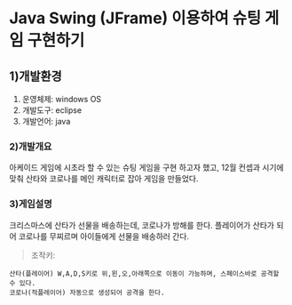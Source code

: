 # **Java Swing (JFrame) 이용하여 슈팅 게임 구현하기**

## 1)개발환경
1. 운영체제: windows OS
2. 개발도구: eclipse
3. 개발언어: java

### 2)개발개요
아케이드 게임에 시초라 할 수 있는 슈팅 게임을 구현 하고자 했고, 12월 컨셉과 시기에 맞춰 산타와 코로나를 메인 캐릭터로 잡아 게임을 만들었다.

### 3)게임설명
크리스마스에 산타가 선물을 배송하는데, 코로나가 방해를 한다.
플레이어가 산타가 되어 코로나를 무찌르며 아이들에게 선물을 배송하러 간다.

>조작키:

    산타(플레이어) W,A,D,S키로 위,왼,오,아래쪽으로 이동이 가능하며, 스페이스바로 공격할 수 있다.
    코로나(적플레이어) 자동으로 생성되어 공격을 한다.
